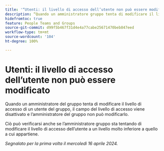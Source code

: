 ```yaml
---
title: '“Utenti: il livello di accesso dell’utente non può essere modificato”'
description: “Quando un amministratore gruppo tenta di modificare il livello di accesso di un utente nel gruppo, il campo del livello di accesso viene disattivato e l’amministratore gruppo non può modificarlo.”
hidefromtoc: true
feature: People Teams and Groups
source-git-commit: d99f5b467f31d4e4a77cabe25671470beb847eed
workflow-type: tm+mt
source-wordcount: '104'
ht-degree: 100%

---
```



# Utenti: il livello di accesso dell’utente non può essere modificato

<!--

>[!NOTE]
>
>This issue was fixed on May 9, 2024.

-->

Quando un amministratore del gruppo tenta di modificare il livello di accesso di un utente del gruppo, il campo del livello di accesso viene disattivato e l’amministratore del gruppo non può modificarlo.

Ciò può verificarsi anche se l’amministratore gruppo sta tentando di modificare il livello di accesso dell’utente a un livello molto inferiore a quello a cui appartiene.

_Segnalato per la prima volta il mercoledì 16 aprile 2024._


